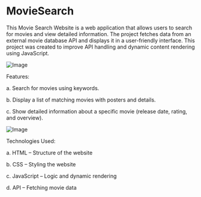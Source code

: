 # MovieSearch
This Movie Search Website is a web application that allows users to search for movies and view detailed information. The project fetches data from an external movie database API and displays it in a user-friendly interface. This project was created to improve API handling and dynamic content rendering using JavaScript.



![Image](https://github.com/user-attachments/assets/fd4bbaee-265c-4cc7-95f8-fb476dd3a76e)



Features:

a. Search for movies using keywords.

b. Display a list of matching movies with posters and details.

c. Show detailed information about a specific movie (release date, rating, and overview).



![Image](https://github.com/user-attachments/assets/054844bb-f6fc-4d78-b5c4-7ee8312bc316)



Technologies Used: 

a. HTML – Structure of the website

b. CSS – Styling the website

c. JavaScript – Logic and dynamic rendering

d. API – Fetching movie data

